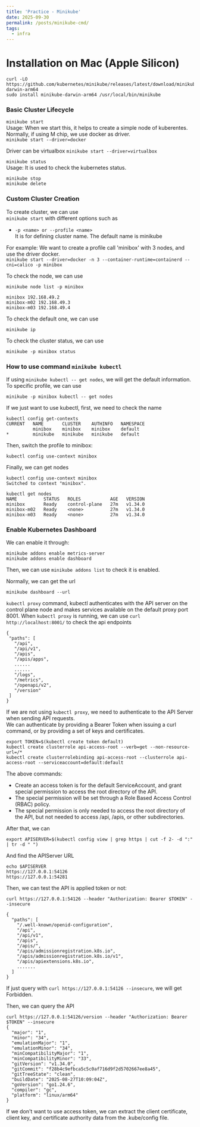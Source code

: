 ```yaml
---
title: 'Practice - Minikube'
date: 2025-09-30
permalink: /posts/minikube-cmd/
tags:
  - infra
---
```


# Installation on Mac (Apple Silicon)
```
curl -LO https://github.com/kubernetes/minikube/releases/latest/download/minikube-darwin-arm64
sudo install minikube-darwin-arm64 /usr/local/bin/minikube
```

### Basic Cluster Lifecycle
`minikube start`  
Usage: When we start this, it helps to create a simple node of kuberentes.  
Normally, if using M chip, we use docker as driver.   
`minikube start --driver=docker`   

Driver can be virtualbox `minikube start --driver=virtualbox`  

`minikube status`  
Usage: It is used to check the kubernetes status.  

`minikube stop`  
`minikube delete`  

### Custom Cluster Creation  
To create cluster, we can use  
`minikube start` with different options such as   
- `-p <name> or --profile <name>`  
It is for defining cluster name. The default name is minikube  

For example: We want to create a profile call 'minibox' with 3 nodes, and use the driver docker.  
`minikube start --driver=docker -n 3 --container-runtime=containerd --cni=calico -p minibox`  

To check the node, we can use  
```
minikube node list -p minibox  

minibox	192.168.49.2  
minibox-m02	192.168.49.3  
minibox-m03	192.168.49.4  
```

To check the default one, we can use  
```
minikube ip  
```

To check the cluster status, we can use  
```
minikube -p minibox status
```

### How to use command `minikube kubectl`  
If using `minikube kubectl -- get nodes`, we will get the default information.  
To specific profile, we can use  
```
minikube -p minibox kubectl -- get nodes
```

If we just want to use kubectl, first, we need to check the name  
```
kubectl config get-contexts
CURRENT   NAME       CLUSTER    AUTHINFO   NAMESPACE
          minibox    minibox    minibox    default
*         minikube   minikube   minikube   default
```
  
Then, switch the profile to minibox:
```
kubectl config use-context minibox
```

Finally, we can get nodes  
```
kubectl config use-context minibox
Switched to context "minibox".

kubectl get nodes
NAME          STATUS   ROLES           AGE   VERSION
minibox       Ready    control-plane   27m   v1.34.0
minibox-m02   Ready    <none>          27m   v1.34.0
minibox-m03   Ready    <none>          27m   v1.34.0
```

### Enable Kubernetes Dashboard
We can enable it through:
```
minikube addons enable metrics-server
minikube addons enable dashboard
```

Then, we can use `minikube addons list` to check it is enabled.

Normally, we can get the url
```
minikube dashboard --url
```

`kubectl proxy` command, kubectl authenticates with the API server on the control plane node and makes services available on the default proxy port 8001.
When `kubectl proxy` is running, we can use `curl http://localhost:8001/` to check the api endpoints
```
{
 "paths": [
   "/api",
   "/api/v1",
   "/apis",
   "/apis/apps",
   ......
   ......
   "/logs",
   "/metrics",
   "/openapi/v2",
   "/version"
 ]
}
```

If we are not using `kubectl proxy`, we need to authenticate to the API Server when sending API requests.  
We can authenticate by providing a Bearer Token when issuing a curl command, or by providing a set of keys and certificates.  

```
export TOKEN=$(kubectl create token default)
kubectl create clusterrole api-access-root --verb=get --non-resource-url=/*
kubectl create clusterrolebinding api-access-root --clusterrole api-access-root --serviceaccount=default:default
```

The above commands:
- Create an access token is for the default ServiceAccount, and grant special permission to access the root directory of the API. 
- The special permission will be set through a Role Based Access Control (RBAC) policy. 
- The special permission is only needed to access the root directory of the API, but not needed to access /api, /apis, or other subdirectories.  

After that, we can 
```
export APISERVER=$(kubectl config view | grep https | cut -f 2- -d ":" | tr -d " ")
```
And find the APIServer URL
```
echo $APISERVER
https://127.0.0.1:54126
https://127.0.0.1:54281
```

Then, we can test the API is applied token or not:
```
curl https://127.0.0.1:54126 --header "Authorization: Bearer $TOKEN" --insecure

{
  "paths": [
    "/.well-known/openid-configuration",
    "/api",
    "/api/v1",
    "/apis",
    "/apis/",
    "/apis/admissionregistration.k8s.io",
    "/apis/admissionregistration.k8s.io/v1",
    "/apis/apiextensions.k8s.io",
    .......
  ]
}
```

If just query with `curl https://127.0.0.1:54126 --insecure`, we will get Forbidden.  

Then, we can query the API   
```
curl https://127.0.0.1:54126/version --header "Authorization: Bearer $TOKEN" --insecure
{
  "major": "1",
  "minor": "34",
  "emulationMajor": "1",
  "emulationMinor": "34",
  "minCompatibilityMajor": "1",
  "minCompatibilityMinor": "33",
  "gitVersion": "v1.34.0",
  "gitCommit": "f28b4c9efbca5c5c0af716d9f2d5702667ee8a45",
  "gitTreeState": "clean",
  "buildDate": "2025-08-27T10:09:04Z",
  "goVersion": "go1.24.6",
  "compiler": "gc",
  "platform": "linux/arm64"
}                                                        
```

If we don't want to use access token, we can extract the client certificate, client key, and certificate authority data from the .kube/config file.  

